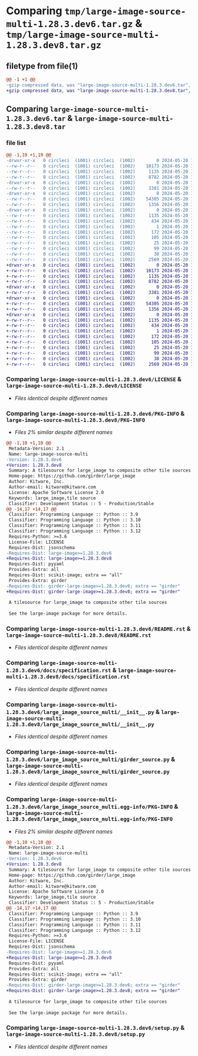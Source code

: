 # Comparing `tmp/large-image-source-multi-1.28.3.dev6.tar.gz` & `tmp/large-image-source-multi-1.28.3.dev8.tar.gz`

## filetype from file(1)

```diff
@@ -1 +1 @@
-gzip compressed data, was "large-image-source-multi-1.28.3.dev6.tar", last modified: Mon May 20 13:06:18 2024, max compression
+gzip compressed data, was "large-image-source-multi-1.28.3.dev8.tar", last modified: Mon May 20 13:50:59 2024, max compression
```

## Comparing `large-image-source-multi-1.28.3.dev6.tar` & `large-image-source-multi-1.28.3.dev8.tar`

### file list

```diff
@@ -1,19 +1,19 @@
-drwxr-xr-x   0 circleci  (1001) circleci  (1002)        0 2024-05-20 13:06:18.894507 large-image-source-multi-1.28.3.dev6/
--rw-r--r--   0 circleci  (1001) circleci  (1002)    10173 2024-05-20 13:06:18.000000 large-image-source-multi-1.28.3.dev6/LICENSE
--rw-r--r--   0 circleci  (1001) circleci  (1002)     1135 2024-05-20 13:06:18.894507 large-image-source-multi-1.28.3.dev6/PKG-INFO
--rw-r--r--   0 circleci  (1001) circleci  (1002)     8782 2024-05-20 13:06:18.000000 large-image-source-multi-1.28.3.dev6/README.rst
-drwxr-xr-x   0 circleci  (1001) circleci  (1002)        0 2024-05-20 13:06:18.890507 large-image-source-multi-1.28.3.dev6/docs/
--rw-r--r--   0 circleci  (1001) circleci  (1002)     3381 2024-05-20 13:03:05.000000 large-image-source-multi-1.28.3.dev6/docs/specification.rst
-drwxr-xr-x   0 circleci  (1001) circleci  (1002)        0 2024-05-20 13:06:18.894507 large-image-source-multi-1.28.3.dev6/large_image_source_multi/
--rw-r--r--   0 circleci  (1001) circleci  (1002)    54305 2024-05-20 13:03:05.000000 large-image-source-multi-1.28.3.dev6/large_image_source_multi/__init__.py
--rw-r--r--   0 circleci  (1001) circleci  (1002)     1356 2024-05-20 13:03:05.000000 large-image-source-multi-1.28.3.dev6/large_image_source_multi/girder_source.py
-drwxr-xr-x   0 circleci  (1001) circleci  (1002)        0 2024-05-20 13:06:18.894507 large-image-source-multi-1.28.3.dev6/large_image_source_multi.egg-info/
--rw-r--r--   0 circleci  (1001) circleci  (1002)     1135 2024-05-20 13:06:18.000000 large-image-source-multi-1.28.3.dev6/large_image_source_multi.egg-info/PKG-INFO
--rw-r--r--   0 circleci  (1001) circleci  (1002)      434 2024-05-20 13:06:18.000000 large-image-source-multi-1.28.3.dev6/large_image_source_multi.egg-info/SOURCES.txt
--rw-r--r--   0 circleci  (1001) circleci  (1002)        1 2024-05-20 13:06:18.000000 large-image-source-multi-1.28.3.dev6/large_image_source_multi.egg-info/dependency_links.txt
--rw-r--r--   0 circleci  (1001) circleci  (1002)      172 2024-05-20 13:06:18.000000 large-image-source-multi-1.28.3.dev6/large_image_source_multi.egg-info/entry_points.txt
--rw-r--r--   0 circleci  (1001) circleci  (1002)      105 2024-05-20 13:06:18.000000 large-image-source-multi-1.28.3.dev6/large_image_source_multi.egg-info/requires.txt
--rw-r--r--   0 circleci  (1001) circleci  (1002)       25 2024-05-20 13:06:18.000000 large-image-source-multi-1.28.3.dev6/large_image_source_multi.egg-info/top_level.txt
--rw-r--r--   0 circleci  (1001) circleci  (1002)       99 2024-05-20 13:03:05.000000 large-image-source-multi-1.28.3.dev6/pyproject.toml
--rw-r--r--   0 circleci  (1001) circleci  (1002)       38 2024-05-20 13:06:18.894507 large-image-source-multi-1.28.3.dev6/setup.cfg
--rw-r--r--   0 circleci  (1001) circleci  (1002)     2569 2024-05-20 13:03:05.000000 large-image-source-multi-1.28.3.dev6/setup.py
+drwxr-xr-x   0 circleci  (1001) circleci  (1002)        0 2024-05-20 13:50:59.779065 large-image-source-multi-1.28.3.dev8/
+-rw-r--r--   0 circleci  (1001) circleci  (1002)    10173 2024-05-20 13:50:59.000000 large-image-source-multi-1.28.3.dev8/LICENSE
+-rw-r--r--   0 circleci  (1001) circleci  (1002)     1135 2024-05-20 13:50:59.779065 large-image-source-multi-1.28.3.dev8/PKG-INFO
+-rw-r--r--   0 circleci  (1001) circleci  (1002)     8782 2024-05-20 13:50:59.000000 large-image-source-multi-1.28.3.dev8/README.rst
+drwxr-xr-x   0 circleci  (1001) circleci  (1002)        0 2024-05-20 13:50:59.775065 large-image-source-multi-1.28.3.dev8/docs/
+-rw-r--r--   0 circleci  (1001) circleci  (1002)     3381 2024-05-20 13:47:36.000000 large-image-source-multi-1.28.3.dev8/docs/specification.rst
+drwxr-xr-x   0 circleci  (1001) circleci  (1002)        0 2024-05-20 13:50:59.775065 large-image-source-multi-1.28.3.dev8/large_image_source_multi/
+-rw-r--r--   0 circleci  (1001) circleci  (1002)    54305 2024-05-20 13:47:36.000000 large-image-source-multi-1.28.3.dev8/large_image_source_multi/__init__.py
+-rw-r--r--   0 circleci  (1001) circleci  (1002)     1356 2024-05-20 13:47:36.000000 large-image-source-multi-1.28.3.dev8/large_image_source_multi/girder_source.py
+drwxr-xr-x   0 circleci  (1001) circleci  (1002)        0 2024-05-20 13:50:59.779065 large-image-source-multi-1.28.3.dev8/large_image_source_multi.egg-info/
+-rw-r--r--   0 circleci  (1001) circleci  (1002)     1135 2024-05-20 13:50:59.000000 large-image-source-multi-1.28.3.dev8/large_image_source_multi.egg-info/PKG-INFO
+-rw-r--r--   0 circleci  (1001) circleci  (1002)      434 2024-05-20 13:50:59.000000 large-image-source-multi-1.28.3.dev8/large_image_source_multi.egg-info/SOURCES.txt
+-rw-r--r--   0 circleci  (1001) circleci  (1002)        1 2024-05-20 13:50:59.000000 large-image-source-multi-1.28.3.dev8/large_image_source_multi.egg-info/dependency_links.txt
+-rw-r--r--   0 circleci  (1001) circleci  (1002)      172 2024-05-20 13:50:59.000000 large-image-source-multi-1.28.3.dev8/large_image_source_multi.egg-info/entry_points.txt
+-rw-r--r--   0 circleci  (1001) circleci  (1002)      105 2024-05-20 13:50:59.000000 large-image-source-multi-1.28.3.dev8/large_image_source_multi.egg-info/requires.txt
+-rw-r--r--   0 circleci  (1001) circleci  (1002)       25 2024-05-20 13:50:59.000000 large-image-source-multi-1.28.3.dev8/large_image_source_multi.egg-info/top_level.txt
+-rw-r--r--   0 circleci  (1001) circleci  (1002)       99 2024-05-20 13:47:36.000000 large-image-source-multi-1.28.3.dev8/pyproject.toml
+-rw-r--r--   0 circleci  (1001) circleci  (1002)       38 2024-05-20 13:50:59.779065 large-image-source-multi-1.28.3.dev8/setup.cfg
+-rw-r--r--   0 circleci  (1001) circleci  (1002)     2569 2024-05-20 13:47:36.000000 large-image-source-multi-1.28.3.dev8/setup.py
```

### Comparing `large-image-source-multi-1.28.3.dev6/LICENSE` & `large-image-source-multi-1.28.3.dev8/LICENSE`

 * *Files identical despite different names*

### Comparing `large-image-source-multi-1.28.3.dev6/PKG-INFO` & `large-image-source-multi-1.28.3.dev8/PKG-INFO`

 * *Files 2% similar despite different names*

```diff
@@ -1,10 +1,10 @@
 Metadata-Version: 2.1
 Name: large-image-source-multi
-Version: 1.28.3.dev6
+Version: 1.28.3.dev8
 Summary: A tilesource for large_image to composite other tile sources
 Home-page: https://github.com/girder/large_image
 Author: Kitware, Inc.
 Author-email: kitware@kitware.com
 License: Apache Software License 2.0
 Keywords: large_image,tile source
 Classifier: Development Status :: 5 - Production/Stable
@@ -14,17 +14,17 @@
 Classifier: Programming Language :: Python :: 3.9
 Classifier: Programming Language :: Python :: 3.10
 Classifier: Programming Language :: Python :: 3.11
 Classifier: Programming Language :: Python :: 3.12
 Requires-Python: >=3.6
 License-File: LICENSE
 Requires-Dist: jsonschema
-Requires-Dist: large-image>=1.28.3.dev6
+Requires-Dist: large-image>=1.28.3.dev8
 Requires-Dist: pyyaml
 Provides-Extra: all
 Requires-Dist: scikit-image; extra == "all"
 Provides-Extra: girder
-Requires-Dist: girder-large-image>=1.28.3.dev6; extra == "girder"
+Requires-Dist: girder-large-image>=1.28.3.dev8; extra == "girder"
 
 A tilesource for large_image to composite other tile sources
 
 See the large-image package for more details.
```

### Comparing `large-image-source-multi-1.28.3.dev6/README.rst` & `large-image-source-multi-1.28.3.dev8/README.rst`

 * *Files identical despite different names*

### Comparing `large-image-source-multi-1.28.3.dev6/docs/specification.rst` & `large-image-source-multi-1.28.3.dev8/docs/specification.rst`

 * *Files identical despite different names*

### Comparing `large-image-source-multi-1.28.3.dev6/large_image_source_multi/__init__.py` & `large-image-source-multi-1.28.3.dev8/large_image_source_multi/__init__.py`

 * *Files identical despite different names*

### Comparing `large-image-source-multi-1.28.3.dev6/large_image_source_multi/girder_source.py` & `large-image-source-multi-1.28.3.dev8/large_image_source_multi/girder_source.py`

 * *Files identical despite different names*

### Comparing `large-image-source-multi-1.28.3.dev6/large_image_source_multi.egg-info/PKG-INFO` & `large-image-source-multi-1.28.3.dev8/large_image_source_multi.egg-info/PKG-INFO`

 * *Files 2% similar despite different names*

```diff
@@ -1,10 +1,10 @@
 Metadata-Version: 2.1
 Name: large-image-source-multi
-Version: 1.28.3.dev6
+Version: 1.28.3.dev8
 Summary: A tilesource for large_image to composite other tile sources
 Home-page: https://github.com/girder/large_image
 Author: Kitware, Inc.
 Author-email: kitware@kitware.com
 License: Apache Software License 2.0
 Keywords: large_image,tile source
 Classifier: Development Status :: 5 - Production/Stable
@@ -14,17 +14,17 @@
 Classifier: Programming Language :: Python :: 3.9
 Classifier: Programming Language :: Python :: 3.10
 Classifier: Programming Language :: Python :: 3.11
 Classifier: Programming Language :: Python :: 3.12
 Requires-Python: >=3.6
 License-File: LICENSE
 Requires-Dist: jsonschema
-Requires-Dist: large-image>=1.28.3.dev6
+Requires-Dist: large-image>=1.28.3.dev8
 Requires-Dist: pyyaml
 Provides-Extra: all
 Requires-Dist: scikit-image; extra == "all"
 Provides-Extra: girder
-Requires-Dist: girder-large-image>=1.28.3.dev6; extra == "girder"
+Requires-Dist: girder-large-image>=1.28.3.dev8; extra == "girder"
 
 A tilesource for large_image to composite other tile sources
 
 See the large-image package for more details.
```

### Comparing `large-image-source-multi-1.28.3.dev6/setup.py` & `large-image-source-multi-1.28.3.dev8/setup.py`

 * *Files identical despite different names*

